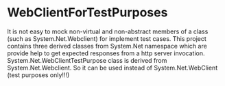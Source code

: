 # WebClientForTestPurposes
It is not easy to mock non-virtual and non-abstract members of a class (such as System.Net.Webclient) for implement test cases.  This project contains three derived classes from System.Net namespace which are provide help to get expected responses from a http server invocation. System.Net.WebClientTestPurpose class is derived from System.Net.Webclient.  So it can be used  instead of System.Net.WebClient (test purposes only!!!)
